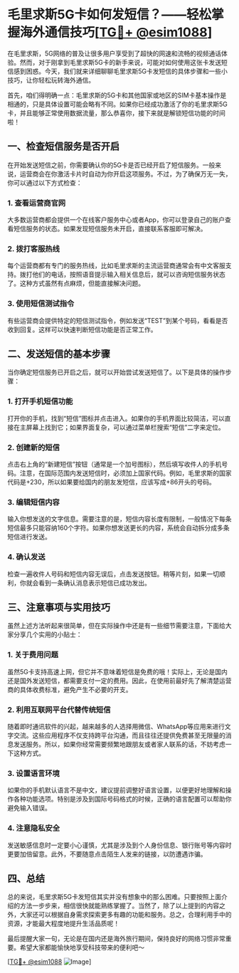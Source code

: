 # 毛里求斯5G卡如何发短信？——轻松掌握海外通信技巧[[TG💪+ @esim1088](https://t.me/s/esim1088)]

在毛里求斯，5G网络的普及让很多用户享受到了超快的网速和流畅的视频通话体验。然而，对于刚拿到毛里求斯5G卡的新手来说，可能对如何使用这张卡发送短信感到困惑。今天，我们就来详细聊聊毛里求斯5G卡发短信的具体步骤和一些小技巧，让你轻松玩转海外通信。

首先，咱们得明确一点：毛里求斯的5G卡和其他国家或地区的SIM卡基本操作是相通的，只是具体设置可能会略有不同。如果你已经成功激活了你的毛里求斯5G卡，并且能够正常使用数据流量，那么恭喜你，接下来就是解锁短信功能的时间啦！

## 一、检查短信服务是否开启

在开始发送短信之前，你需要确认你的5G卡是否已经开启了短信服务。一般来说，运营商会在你激活卡片时自动为你开启这项服务。不过，为了确保万无一失，你可以通过以下方式检查：

### 1. 查看运营商官网
大多数运营商都会提供一个在线客户服务中心或者App，你可以登录自己的账户查看短信服务的状态。如果发现短信服务未开启，直接联系客服即可解决。

### 2. 拨打客服热线
每个运营商都有专门的服务热线，比如毛里求斯的主流运营商通常会有中文客服支持。拨打他们的电话，按照语音提示输入相关信息后，就可以咨询短信服务状态了。这种方式虽然有点麻烦，但能直接解决问题。

### 3. 使用短信测试指令
有些运营商会提供特定的短信测试指令，例如发送“TEST”到某个号码，看看是否收到回复。这样可以快速判断短信功能是否正常工作。

## 二、发送短信的基本步骤

当你确定短信服务已开启之后，就可以开始尝试发送短信了。以下是具体的操作步骤：

### 1. 打开手机短信功能
打开你的手机，找到“短信”图标并点击进入。如果你的手机界面比较简洁，可以直接在主屏幕上找到它；如果界面复杂，可以通过菜单栏搜索“短信”二字来定位。

### 2. 创建新的短信
点击右上角的“新建短信”按钮（通常是一个加号图标），然后填写收件人的手机号码。注意，在国际范围内发送短信时，必须加上国家代码。例如，毛里求斯的国家代码是+230，所以如果要给国内的朋友发短信，应该写成+86开头的号码。

### 3. 编辑短信内容
输入你想发送的文字信息。需要注意的是，短信内容长度有限制，一般情况下每条短信最多只能容纳160个字符。如果你想发送更长的内容，系统会自动拆分成多条短信进行发送。

### 4. 确认发送
检查一遍收件人号码和短信内容无误后，点击发送按钮。稍等片刻，如果一切顺利，你就会看到一条确认消息表示短信已成功发出。

## 三、注意事项与实用技巧

虽然上述方法听起来很简单，但在实际操作中还是有一些细节需要注意，下面给大家分享几个实用的小贴士：

### 1. 关于费用问题
虽然5G卡支持高速上网，但它并不意味着短信是免费的哦！实际上，无论是国内还是国外发送短信，都需要支付一定的费用。因此，在使用前最好先了解清楚运营商的具体收费标准，避免产生不必要的开支。

### 2. 利用互联网平台代替传统短信
随着即时通讯软件的兴起，越来越多的人选择用微信、WhatsApp等应用来进行文字交流。这些应用程序不仅支持跨平台沟通，而且往往还提供免费甚至无限量的消息发送服务。所以，如果你经常需要频繁地跟朋友或者家人联系的话，不妨考虑一下这种方式。

### 3. 设置语言环境
如果你的手机默认语言不是中文，建议提前调整好语言设置，以便更好地理解和操作各种功能选项。特别是涉及到国际号码格式的时候，正确的语言配置可以帮助你避免输入错误。

### 4. 注意隐私安全
发送敏感信息时一定要小心谨慎，尤其是涉及到个人身份信息、银行账号等内容时更要加倍留意。此外，不要随意点击陌生人发来的链接，以防遭遇诈骗。

## 四、总结

总的来说，毛里求斯5G卡发短信其实并没有想象中的那么困难。只要按照上面介绍的方法一步步来，相信很快就能熟练掌握了。当然了，除了以上提到的内容之外，大家还可以根据自身需求探索更多有趣的功能和服务。总之，合理利用手中的资源，才能最大程度地提升生活品质呢！

最后提醒大家一句，无论是在国内还是海外旅行期间，保持良好的网络习惯非常重要。希望大家都能愉快地享受科技带来的便利吧～ 

[[TG💪+ @esim1088](https://t.me/s/esim1088) ![Image](https://i.postimg.cc/4NQfJmqS/Snipaste-2025-05-13-00-14-12.png)]